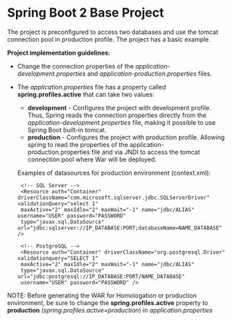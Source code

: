 # Spring Boot 2 Base Project

The project is preconfigured to access two databases and use the tomcat connection pool in production profile. The project has a basic example.

**Project implementation guidelines:**

*  Change the connection properties of the *application-development.properties* and *application-production.properties* files.

*  The *application.properties* file has a property called **spring.profiles.active** that can take two values:

      * **development** - Configures the project with development profile. Thus, Spring reads the connection properties directly from the *application-development.properties* file, making it possible to use Spring Boot built-in tomcat.
      * **production** - Configures the project with production profile. Allowing spring to read the properties of the application-production.properties file and via JNDI to access the tomcat connection pool where War will be deployed.
      
      Examples of datasources for production environment (context.xml):
                
        <!-- SQL Server -->
        <Resource auth="Container" driverClassName="com.microsoft.sqlserver.jdbc.SQLServerDriver" validationQuery="select 1"
        maxActive="2" maxIdle="2" maxWait="-1" name="jdbc/ALIAS" username="USER" password="PASSWORD" 
        type="javax.sql.DataSource" url="jdbc:sqlserver://IP_DATABASE:PORT;databaseName=NAME_DATABASE" />
        	
        <!-- PostgreSQL -->
        <Resource auth="Container" driverClassName="org.postgresql.Driver" validationquery="SELECT 1" 
		maxActive="2" maxIdle="2" maxWait="-1" name="jdbc/ALIAS"	
		type="javax.sql.DataSource" url="jdbc:postgresql://IP_DATABASE:PORT/NAME_DATABASE"
		username="USER" password="PASSWORD" />
      


NOTE: Before generating the WAR for Homologation or production environment, be sure to change the **spring.profiles.active** property to **production** (*spring.profiles.active=production*) in *application.properties*
